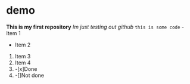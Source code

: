 # demo
**This is my first repository**
*Im just testing out github*
`this is some code`
-Item 1
- Item 2
1. Item 3
2. Item 4
3. -[x]Done
4. -[]Not done
